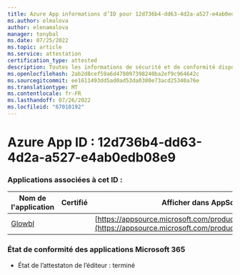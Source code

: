```yaml
---
title: Azure App informations d’ID pour 12d736b4-dd63-4d2a-a527-e4ab0edb08e9
ms.author: elmalova
author: elenamalova
manager: tonybal
ms.date: 07/25/2022
ms.topic: article
ms.service: attestation
certification_type: attested
description: Toutes les informations de sécurité et de conformité disponibles pour 12d736b4-dd63-4d2a-a527-e4ab0edb08e9.
ms.openlocfilehash: 2ab2d8cef59a6d478097398240ba2ef9c964642c
ms.sourcegitcommit: ee1611493dd5ad0ad53da0380e73acd25340a76e
ms.translationtype: MT
ms.contentlocale: fr-FR
ms.lasthandoff: 07/26/2022
ms.locfileid: "67010192"
---
```

# <a name="azure-app-id-12d736b4-dd63-4d2a-a527-e4ab0edb08e9"></a>Azure App ID : 12d736b4-dd63-4d2a-a527-e4ab0edb08e9


### <a name="apps-associated-with-this-id"></a>Applications associées à cet ID :
| **Nom de l'application** | **Certifié** | **Afficher dans AppSource** |
|--------------|---------------|-----------------------|
| [Glowbl](../forward/WA200004368.md) |  | [https://appsource.microsoft.com/product/office/WA200004368](https://appsource.microsoft.com/product/office/WA200004368) |

### <a name="microsoft-365-app-compliance-status"></a>État de conformité des applications Microsoft 365
- État de l’attestaton de l’éditeur : terminé
